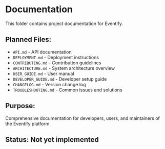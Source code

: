 # Documentation

This folder contains project documentation for Eventify.

## Planned Files:
- `API.md` - API documentation
- `DEPLOYMENT.md` - Deployment instructions
- `CONTRIBUTING.md` - Contribution guidelines
- `ARCHITECTURE.md` - System architecture overview
- `USER_GUIDE.md` - User manual
- `DEVELOPER_GUIDE.md` - Developer setup guide
- `CHANGELOG.md` - Version change log
- `TROUBLESHOOTING.md` - Common issues and solutions

## Purpose:
Comprehensive documentation for developers, users, and maintainers of the Eventify platform.

## Status: Not yet implemented
